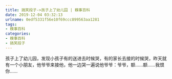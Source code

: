 ```yaml
---
title: 搞笑段子->孩子上了幼儿园 | 糗事百科
date: 2019-12-04 03:32:13
urlname: 0edf5331f56e10f69ccc899563aa1281
tags: 
- 糗事百科
categories:
- 糗事百科
- 搞笑段子
---
```

孩子上了幼儿园，发现小孩子有的送进去时候哭，有的家长去接的时候哭，昨天就有一个小朋友，他爷爷来接他，他一边哭一遍说他爷爷：爷爷，额……额……我恨你……


